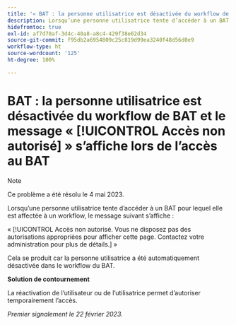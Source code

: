 ```yaml
---
title: '« BAT : la personne utilisatrice est désactivée du workflow de BAT et le message Accès non autorisé s’affiche lors de l’accès au BAT »'
description: Lorsqu’une personne utilisatrice tente d’accéder à un BAT pour lequel elle est affectée à un workflow, le message Accès non autorisé s’affiche.
hidefromtoc: true
exl-id: af7d70af-3d4c-40a8-a8c4-429f38e62d34
source-git-commit: f95db2a6954809c25c819d99ea3240f48d56d0e9
workflow-type: ht
source-wordcount: '125'
ht-degree: 100%

---
```


# BAT : la personne utilisatrice est désactivée du workflow de BAT et le message « [!UICONTROL Accès non autorisé] » s’affiche lors de l’accès au BAT

<!--This is on both the WF and WFP TOCs-->

>[!NOTE]
>
>Ce problème a été résolu le 4 mai 2023.

Lorsqu’une personne utilisatrice tente d’accéder à un BAT pour lequel elle est affectée à un workflow, le message suivant s’affiche :

« [!UICONTROL Accès non autorisé. Vous ne disposez pas des autorisations appropriées pour afficher cette page. Contactez votre administration pour plus de détails.] »

Cela se produit car la personne utilisatrice a été automatiquement désactivée dans le workflow du BAT.

**Solution de contournement**

La réactivation de l’utilisateur ou de l’utilisatrice permet d’autoriser temporairement l’accès.

_Premier signalement le 22 février 2023._
